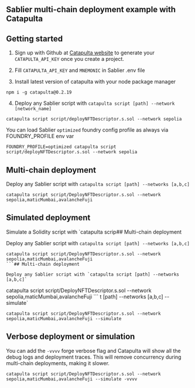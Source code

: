 ## Sablier multi-chain deployment example with Catapulta

## Getting started

1. Sign up with Github at [Catapulta website](https://catapulta.sh) to generate your `CATAPULTA_API_KEY` once you create
   a project.

2. Fill `CATAPULTA_API_KEY` and `MNEMONIC` in Sablier .env file

3. Install latest version of catapulta with your node package manager

```
npm i -g catapulta@0.2.19
```

4. Deploy any Sablier script with `catapulta script [path] --network [network_name]`

```
catapulta script script/deployNFTDescriptor.s.sol --network sepolia
```

You can load Sablier `optimized` foundry config profile as always via FOUNDRY_PROFILE env var

```
FOUNDRY_PROFILE=optimized catapulta script script/deployNFTDescriptor.s.sol --network sepolia
```

## Multi-chain deployment

Deploy any Sablier script with `catapulta script [path] --networks [a,b,c]`

```
catapulta script script/DeployNFTDescriptor.s.sol --network sepolia,maticMumbai,avalancheFuji
```

## Simulated deployment

Simulate a Solidity script with `catapulta scrip## Multi-chain deployment

Deploy any Sablier script with `catapulta script [path] --networks [a,b,c]`

````
catapulta script script/DeployNFTDescriptor.s.sol --network sepolia,maticMumbai,avalancheFuji
```## Multi-chain deployment

Deploy any Sablier script with `catapulta script [path] --networks [a,b,c]`

````

catapulta script script/DeployNFTDescriptor.s.sol --network sepolia,maticMumbai,avalancheFuji
``` t [path] --networks [a,b,c] --simulate`

```
catapulta script script/DeployNFTDescriptor.s.sol --network sepolia,maticMumbai,avalancheFuji --simulate
```

## Verbose deployment or simulation

You can add the `-vvvv` forge verbose flag and Catapulta will show all the debug logs and deployment traces. This will
remove concurrency during multi-chain deployments, making it slower.

```
catapulta script script/DeployNFTDescriptor.s.sol --network sepolia,maticMumbai,avalancheFuji --simulate -vvvv
```
